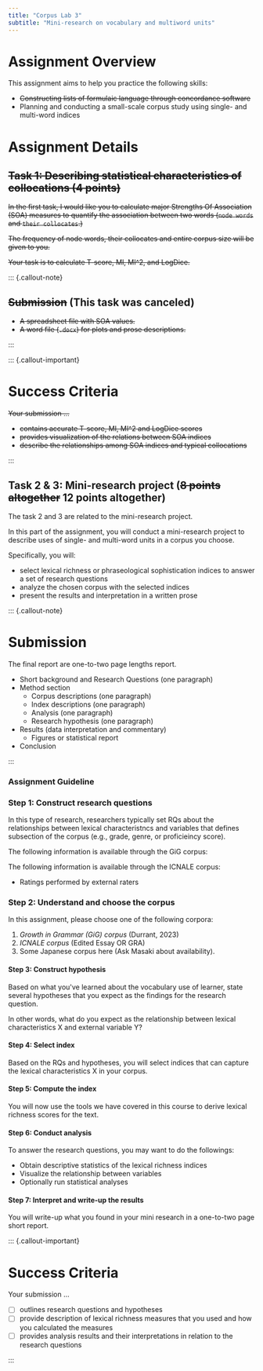 ```yaml
---
title: "Corpus Lab 3"
subtitle: "Mini-research on vocabulary and multiword units"
---
```


# Assignment Overview

This assignment aims to help you practice the following skills:

- ~~Constructing lists of formulaic language through concordance software~~
- Planning and conducting a small-scale corpus study using single- and multi-word indices


# Assignment Details

## ~~Task 1: Describing statistical characteristics of collocations (4 points)~~ 

~~In the first task, I would like you to calculate major Strengths Of Association (SOA) measures to quantify the association between two words (`node words` and `their collocates`.)~~

~~The frequency of node words, their collocates and entire corpus size will be given to you.~~

~~Your task is to calculate T-score, MI, MI^2, and LogDice.~~

::: {.callout-note}

## ~~Submission~~ (This task was canceled)

- ~~A spreadsheet file with SOA values.~~
- ~~A word file (`.docx`) for plots and prose descriptions.~~

:::


::: {.callout-important}
# Success Criteria

~~Your submission ...~~

- ~~contains accurate T-score, MI, MI^2 and LogDice scores~~
- ~~provides visualization of the relations between SOA indices~~
- ~~describe the relationships among SOA indices and typical collocations~~

:::


## Task 2 & 3: Mini-research project (~~8 points altogether~~ 12 points altogether)

The task 2 and 3 are related to the mini-research project.

In this part of the assignment, you will conduct a mini-research project to describe uses of single- and multi-word units in a corpus you choose.

Specifically, you will:

- select lexical richness or phraseological sophistication indices to answer a set of research questions
- analyze the chosen corpus with the selected indices
- present the results and interpretation in a written prose


::: {.callout-note}
# Submission

The final report are one-to-two page lengths report.

- Short background and Research Questions (one paragraph)
- Method section
  - Corpus descriptions (one paragraph)
  - Index descriptions (one paragraph)
  - Analysis (one paragraph)
  - Research hypothesis (one paragraph)
- Results (data interpretation and commentary)
  - Figures or statistical report
- Conclusion

:::


### Assignment Guideline


### Step 1: Construct research questions

In this type of research, researchers typically set RQs about the relationships between lexical characteristncs and variables that defines subsection of the corpus (e.g., grade, genre, or proficieincy score).

The following information is available through the GiG corpus:


The following information is available through the ICNALE corpus:

- Ratings performed by external raters


### Step 2: Understand and choose the corpus

In this assignment, please choose one of the following corpora:

1. *Growth in Grammar (GiG) corpus* (Durrant, 2023)
2. *ICNALE corpus* (Edited Essay OR GRA)
3. Some Japanese corpus here (Ask Masaki about availability).


#### Step 3: Construct hypothesis

Based on what you've learned about the vocabulary use of learner, state several hypotheses that you expect as the findings for the research question.

In other words, what do you expect as the relationship between lexical characteristics X and external variable Y?

#### Step 4: Select index

Based on the RQs and hypotheses, you will select indices that can capture the lexical characteristics X in your corpus.


#### Step 5: Compute the index

You will now use the tools we have covered in this course to derive lexical richness scores for the text.


#### Step 6: Conduct analysis 

To answer the research questions, you may want to do the followings:
- Obtain descriptive statistics of the lexical richness indices
- Visualize the relationship between variables
- Optionally run statistical analyses 

#### Step 7: Interpret and write-up the results

You will write-up what you found in your mini research in a one-to-two page short report. 


::: {.callout-important}
# Success Criteria

Your submission ...

- [ ] outlines research questions and hypotheses
- [ ] provide description of lexical richness measures that you used and how you calculated the measures
- [ ] provides analysis results and their interpretations in relation to the research questions

:::
